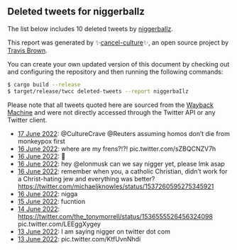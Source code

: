 ## Deleted tweets for niggerbaIlz

The list below includes 10 deleted tweets by
[niggerbaIlz](https://twitter.com/niggerbaIlz).



This report was generated by ✨[cancel-culture](https://github.com/travisbrown/cancel-culture)✨,
an open source project by [Travis Brown](https://twitter.com/travisbrown).

You can create your own updated version of this document by checking out and configuring the
repository and then running the following commands:

```bash
$ cargo build --release
$ target/release/twcc deleted-tweets --report niggerbaIlz
```

Please note that all tweets quoted here are sourced from the
[Wayback Machine](https://web.archive.org) and were not directly accessed through the Twitter API or
any Twitter client.

* [17 June 2022](https://web.archive.org/web/20220617025831/https://twitter.com/niggerbaIlz/status/1537630743324762113): @CultureCrave @Reuters assuming homos don’t die from monkeypox first <!--1537630743324762113-->
* [16 June 2022](https://web.archive.org/web/20220616231910/https://twitter.com/niggerbaIlz/status/1537575329845465088): where are my frens?!?! pic.twitter.com/sZBQCNZV7h <!--1537575329845465088-->
* [16 June 2022](https://web.archive.org/web/20220616055035/https://twitter.com/niggerbaIlz/status/1537311505418444800): 📠 <!--1537311505418444800-->
* [16 June 2022](https://web.archive.org/web/20220616054949/https://twitter.com/niggerbaIlz/status/1537311251570872320): hey  @elonmusk  can we say nigger yet, please lmk asap <!--1537311251570872320-->
* [16 June 2022](https://web.archive.org/web/20220616035357/https://twitter.com/niggerbaIlz/status/1537282177012056067): remember when you, a catholic Christian, didn’t work for a Christ-hating jew and everything was better? https://twitter.com/michaeljknowles/status/1537260595275345921 <!--1537282177012056067-->
* [16 June 2022](https://web.archive.org/web/20220616034635/https://twitter.com/niggerbaIlz/status/1537280238534672384): nigga <!--1537280238534672384-->
* [15 June 2022](https://web.archive.org/web/20220615131322/https://twitter.com/niggerbaIlz/status/1537060596033650690): fucntion <!--1537060596033650690-->
* [14 June 2022](https://web.archive.org/web/20220614130628/https://twitter.com/niggerbaIlz/status/1536696346257784832): https://twitter.com/the_tonymorrell/status/1536555526456324098  pic.twitter.com/LEEggXygey <!--1536696346257784832-->
* [13 June 2022](https://web.archive.org/web/20220613050000/https://twitter.com/niggerbaIlz/status/1536211508312559618): I am saying nigger on twitter dot com <!--1536211508312559618-->
* [13 June 2022](https://web.archive.org/web/20220613045349/https://twitter.com/niggerbaIlz/status/1536209950149644288): pic.twitter.com/KtfUvnNhdi <!--1536209950149644288-->

